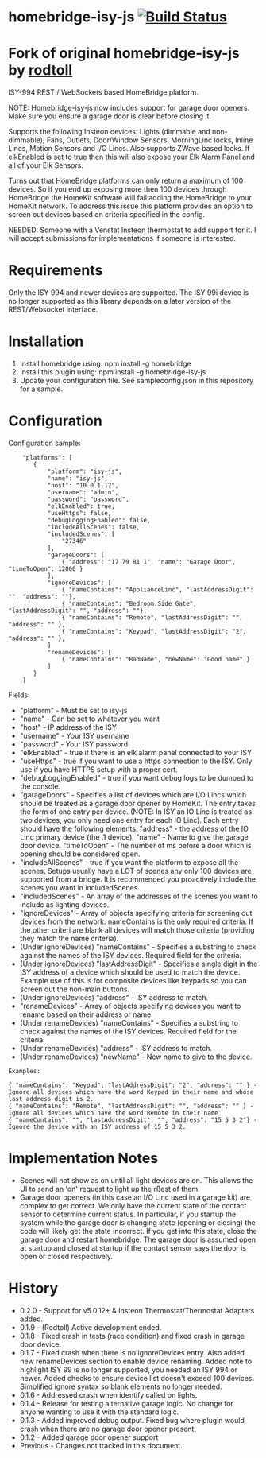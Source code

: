 # homebridge-isy-js [![Build Status](https://api.travis-ci.org/rodtoll/homebridge-isy-js.svg?branch=master)](https://api.travis-ci.org/rodtoll/isy-js.svg?branch=master)

# Fork of original homebridge-isy-js by [rodtoll](https://github.com/pradeepmouli/homebridge-isy-js.git)

ISY-994 REST / WebSockets based HomeBridge platform. 

NOTE: Homebridge-isy-js now includes support for garage door openers. Make sure you ensure a garage door is clear before closing it.

Supports the following Insteon devices: Lights (dimmable and non-dimmable), Fans, Outlets, Door/Window Sensors, MorningLinc locks, Inline Lincs, Motion Sensors and I/O Lincs.
Also supports ZWave based locks. If elkEnabled is set to true then this will also expose your Elk Alarm Panel and all of your Elk Sensors. 

Turns out that HomeBridge platforms can only return a maximum of 100 devices. So if you end up exposing more then 100 devices through HomeBridge the HomeKit
software will fail adding the HomeBridge to your HomeKit network. To address this issue this platform provides an option to screen out devices based on 
criteria specified in the config. 

NEEDED: Someone with a Venstat Insteon thermostat to add support for it. I will accept submissions for implementations if someone is interested.

# Requirements

Only the ISY 994 and newer devices are supported. The ISY 99i device is no longer supported as this library depends on a later version of the REST/Websocket interface. 

# Installation

1. Install homebridge using: npm install -g homebridge
2. Install this plugin using: npm install -g homebridge-isy-js
3. Update your configuration file. See sampleconfig.json in this repository for a sample. 

# Configuration

Configuration sample:

 ```
     "platforms": [
        {
            "platform": "isy-js",
            "name": "isy-js",         
            "host": "10.0.1.12",      
            "username": "admin",      
            "password": "password",   
            "elkEnabled": true,       
            "useHttps": false,
            "debugLoggingEnabled": false,
            "includeAllScenes": false,
            "includedScenes": [
                "27346"
            ],
            "garageDoors": [
                { "address": "17 79 81 1", "name": "Garage Door", "timeToOpen": 12000 }
            ],
            "ignoreDevices": [        
                { "nameContains": "ApplianceLinc", "lastAddressDigit": "", "address": ""},
                { "nameContains": "Bedroom.Side Gate", "lastAddressDigit": "", "address": ""},
                { "nameContains": "Remote", "lastAddressDigit": "", "address": "" },    
                { "nameContains": "Keypad", "lastAddressDigit": "2", "address": "" },
            ]
            "renameDevices": [
                { "nameContains": "BadName", "newName": "Good name" }
            ]
        }
     ]
```

Fields: 
* "platform" - Must be set to isy-js
* "name" - Can be set to whatever you want
* "host" - IP address of the ISY
* "username" - Your ISY username
* "password" - Your ISY password
* "elkEnabled" - true if there is an elk alarm panel connected to your ISY
* "useHttps" - true if you want to use a https connection to the ISY. Only use if you have HTTPS setup with a proper cert.
* "debugLoggingEnabled" - true if you want debug logs to be dumped to the console.
* "garageDoors" - Specifies a list of devices which are I/O Lincs which should be treated as a garage door opener by HomeKit. The entry takes the form of one entry per device. (NOTE: In ISY an IO Linc is treated as two devices, you only need one entry for each IO Linc).
Each entry should have the following elements: "address" - the address of the IO Linc primary device (the .1 device), "name" - Name to give the garage door device, "timeToOpen" - The number of ms before a door which is opening should be considered open.
* "includeAllScenes" - true if you want the platform to expose all the scenes. Setups usually have a LOT of scenes any only 100 devices are supported from a bridge. It is recommended you proactively include the scenes you want in includedScenes.
* "includedScenes" - An array of the addresses of the scenes you want to include as lighting devices.
* "ignoreDevices" - Array of objects specifying criteria for screening out devices from the network. nameContains is the only required criteria. If the other criteri are blank all devices will match those criteria (providing they match the name criteria).
* (Under ignoreDevices) "nameContains" - Specifies a substring to check against the names of the ISY devices. Required field for the criteria.
* (Under ignoreDevices) "lastAddressDigit" - Specifies a single digit in the ISY address of a device which should be used to match the device. Example use of this is for composite devices like keypads so you can screen out the non-main buttons. 
* (Under ignoreDevices) "address" - ISY address to match.
* "renameDevices" - Array of objects specifying devices you want to rename based on their address or name.
* (Under renameDevices) "nameContains" - Specifies a substring to check against the names of the ISY devices. Required field for the criteria.
* (Under renameDevices) "address" - ISY address to match.
* (Under renameDevices) "newName" - New name to give to the device.
     
```    
Examples:

{ "nameContains": "Keypad", "lastAddressDigit": "2", "address": "" } - Ignore all devices which have the word Keypad in their name and whose last address digit is 2.
{ "nameContains": "Remote", "lastAddressDigit": "", "address": "" } - Ignore all devices which have the word Remote in their name
{ "nameContains": "", "lastAddressDigit": "", "address": "15 5 3 2"} - Ignore the device with an ISY address of 15 5 3 2.
```

# Implementation Notes

* Scenes will not show as on until all light devices are on. This allows the UI to send an 'on' request to light up the rßest of them.
* Garage door openers (in this case an I/O Linc used in a garage kit) are complex to get correct. We only have the current state of the contact
 sensor to determine current status. In particular, if you startup the system while the garage door is changing state (opening or closing)
 the code will likely get the state incorrect. If you get into this state, close the garage door and restart homebridge. The garage door is assumed open at startup and closed at startup if the contact sensor
 says the door is open or closed respectively.

 # History

 * 0.2.0 - Support for v5.0.12+ & Insteon Thermostat/Thermostat Adapters added.
 * 0.1.9 - (Rodtoll) Active development ended. 
 * 0.1.8 - Fixed crash in tests (race condition) and fixed crash in garage door device.
 * 0.1.7 - Fixed crash when there is no ignoreDevices entry. Also added new renameDevices section to enable device renaming. Added note to highlight ISY 99 is no longer supported, you needed an ISY 994 or newer. Added checks to ensure device list doesn't exceed 100 devices. Simplified ignore syntax so blank elements no longer needed.
 * 0.1.6 - Addressed crash when identify called on lights.
 * 0.1.4 - Release for testing alternative garage logic. No change for anyone wanting to use it with the standard logic.
 * 0.1.3 - Added improved debug output. Fixed bug where plugin would crash when there are no garage door opener present.
 * 0.1.2 - Added garage door opener support
 * Previous - Changes not tracked in this document.

